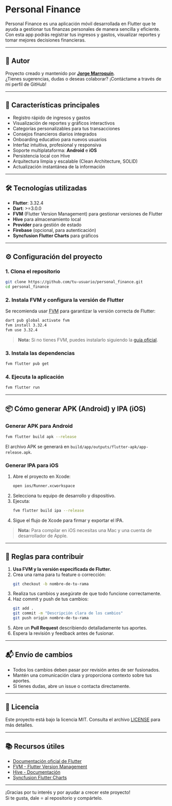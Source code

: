 # Personal Finance

Personal Finance es una aplicación móvil desarrollada en Flutter que te ayuda a gestionar tus finanzas personales de manera sencilla y eficiente. Con esta app podrás registrar tus ingresos y gastos, visualizar reportes y tomar mejores decisiones financieras.

---

## 👤 Autor

Proyecto creado y mantenido por **[Jorge Marroquín](https://github.com/GrullonDev)**.  
¿Tienes sugerencias, dudas o deseas colaborar? ¡Contáctame a través de mi perfil de GitHub!

---

## 🚀 Características principales

- Registro rápido de ingresos y gastos
- Visualización de reportes y gráficos interactivos
- Categorías personalizables para tus transacciones
- Consejos financieros diarios integrados
- Onboarding educativo para nuevos usuarios
- Interfaz intuitiva, profesional y responsiva
- Soporte multiplataforma: **Android** e **iOS**
- Persistencia local con Hive
- Arquitectura limpia y escalable (Clean Architecture, SOLID)
- Actualización instantánea de la información

---

## 🛠️ Tecnologías utilizadas

- **Flutter**: 3.32.4
- **Dart**: >=3.0.0
- **FVM** (Flutter Version Management) para gestionar versiones de Flutter
- **Hive** para almacenamiento local
- **Provider** para gestión de estado
- **Firebase** (opcional, para autenticación)
- **Syncfusion Flutter Charts** para gráficos

---

## ⚙️ Configuración del proyecto

### 1. Clona el repositorio

```bash
git clone https://github.com/tu-usuario/personal_finance.git
cd personal_finance
```

### 2. Instala FVM y configura la versión de Flutter

Se recomienda usar [FVM](https://fvm.app/) para garantizar la versión correcta de Flutter:

```bash
dart pub global activate fvm
fvm install 3.32.4
fvm use 3.32.4
```

> **Nota:** Si no tienes FVM, puedes instalarlo siguiendo la [guía oficial](https://fvm.app/docs/getting_started/installation/).

### 3. Instala las dependencias

```bash
fvm flutter pub get
```

### 4. Ejecuta la aplicación

```bash
fvm flutter run
```

---

## 📦 Cómo generar APK (Android) y IPA (iOS)

### Generar APK para Android

```bash
fvm flutter build apk --release
```
El archivo APK se generará en `build/app/outputs/flutter-apk/app-release.apk`.

### Generar IPA para iOS

1. Abre el proyecto en Xcode:
   ```bash
   open ios/Runner.xcworkspace
   ```
2. Selecciona tu equipo de desarrollo y dispositivo.
3. Ejecuta:
   ```bash
   fvm flutter build ipa --release
   ```
4. Sigue el flujo de Xcode para firmar y exportar el IPA.

> **Nota:** Para compilar en iOS necesitas una Mac y una cuenta de desarrollador de Apple.

---

## 📝 Reglas para contribuir

1. **Usa FVM y la versión especificada de Flutter.**
2. Crea una rama para tu feature o corrección:
   ```bash
   git checkout -b nombre-de-tu-rama
   ```
3. Realiza tus cambios y asegúrate de que todo funcione correctamente.
4. Haz commit y push de tus cambios:
   ```bash
   git add .
   git commit -m "Descripción clara de los cambios"
   git push origin nombre-de-tu-rama
   ```
5. Abre un **Pull Request** describiendo detalladamente tus aportes.
6. Espera la revisión y feedback antes de fusionar.

---

## 📬 Envío de cambios

- Todos los cambios deben pasar por revisión antes de ser fusionados.
- Mantén una comunicación clara y proporciona contexto sobre tus aportes.
- Si tienes dudas, abre un issue o contacta directamente.

---

## 📄 Licencia

Este proyecto está bajo la licencia MIT. Consulta el archivo [LICENSE](LICENSE) para más detalles.

---

## 📚 Recursos útiles

- [Documentación oficial de Flutter](https://docs.flutter.dev/)
- [FVM - Flutter Version Management](https://fvm.app/)
- [Hive - Documentación](https://docs.hivedb.dev/)
- [Syncfusion Flutter Charts](https://pub.dev/packages/syncfusion_flutter_charts)

---

¡Gracias por tu interés y por ayudar a crecer este proyecto!  
Si te gusta, dale ⭐️ al repositorio y compártelo.
